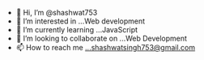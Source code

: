 - 👋 Hi, I’m @shashwat753
- 👀 I’m interested in ...Web development
- 🌱 I’m currently learning ...JavaScript
- 💞️ I’m looking to collaborate on ...Web Development
- 📫 How to reach me ...shashwatsingh753@gmail.com

<!---
shashwat753/shashwat753 is a ✨ special ✨ repository because its `README.md` (this file) appears on your GitHub profile.
You can click the Preview link to take a look at your changes.
--->
